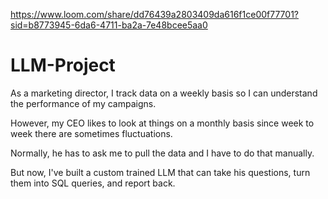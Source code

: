 https://www.loom.com/share/dd76439a2803409da616f1ce00f77701?sid=b8773945-6da6-4711-ba2a-7e48bcee5aa0

# LLM-Project
 
As a marketing director, I track data on a weekly basis so I can understand the performance of my campaigns. 

However, my CEO likes to look at things on a monthly basis since week to week there are sometimes fluctuations. 

Normally, he has to ask me to pull the data and I have to do that manually. 
 
But now, I've built a custom trained LLM that can take his questions, turn them into SQL queries, and report back. 

